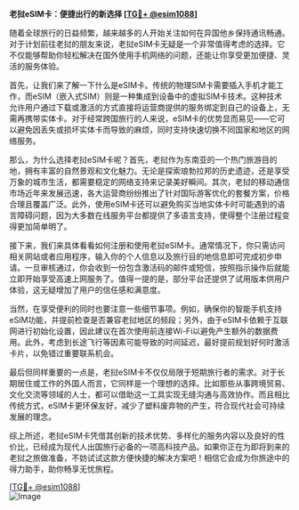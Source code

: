 **老挝eSIM卡：便捷出行的新选择 [[TG💪+ @esim1088](https://t.me/s/esim1088)]**

随着全球旅行的日益频繁，越来越多的人开始关注如何在异国他乡保持通讯畅通。对于计划前往老挝的朋友来说，老挝eSIM卡无疑是一个非常值得考虑的选择。它不仅能够帮助你轻松解决在国外使用手机网络的问题，还能让你享受更加便捷、灵活的服务体验。

首先，让我们来了解一下什么是eSIM卡。传统的物理SIM卡需要插入手机才能工作，而eSIM（嵌入式SIM）则是一种集成到设备中的虚拟SIM卡技术。这种技术允许用户通过下载或激活的方式直接将运营商提供的服务绑定到自己的设备上，无需再携带实体卡。对于经常跨国旅行的人来说，eSIM卡的优势显而易见——它可以避免因丢失或损坏实体卡而导致的麻烦，同时支持快速切换不同国家和地区的网络服务。

那么，为什么选择老挝eSIM卡呢？首先，老挝作为东南亚的一个热门旅游目的地，拥有丰富的自然景观和文化魅力。无论是探索琅勃拉邦的历史遗迹，还是享受万象的城市生活，都需要稳定的网络支持来记录美好瞬间。其次，老挝的移动通信市场近年来发展迅速，各大运营商纷纷推出了针对国际游客优化的套餐方案，价格合理且覆盖广泛。此外，使用eSIM卡还可以避免购买当地实体卡时可能遇到的语言障碍问题，因为大多数在线服务平台都提供了多语言支持，使得整个注册过程变得更加简单明了。

接下来，我们来具体看看如何注册和使用老挝eSIM卡。通常情况下，你只需访问相关网站或者应用程序，输入你的个人信息以及旅行目的地信息即可完成初步申请。一旦审核通过，你会收到一份包含激活码的邮件或短信，按照指示操作后就能立即开始享受高速上网服务了。值得一提的是，部分平台还提供了试用版本供用户体验，这无疑增加了用户的信任感和满意度。

当然，在享受便利的同时也要注意一些细节事项。例如，确保你的智能手机支持eSIM功能，并提前检查是否兼容老挝地区的频段；另外，由于eSIM卡依赖于互联网进行初始化设置，因此建议在首次使用前连接Wi-Fi以避免产生额外的数据费用。此外，考虑到长途飞行等因素可能导致的时间延迟，最好提前规划好何时激活卡片，以免错过重要联系机会。

最后但同样重要的一点是，老挝eSIM卡不仅仅局限于短期旅行者的需求。对于长期居住或工作的外国人而言，它同样是一个理想的选择。比如那些从事跨境贸易、文化交流等领域的人士，都可以借助这一工具实现无缝沟通与高效协作。而且相比传统方式，eSIM卡更环保友好，减少了塑料废弃物的产生，符合现代社会可持续发展的理念。

综上所述，老挝eSIM卡凭借其创新的技术优势、多样化的服务内容以及良好的性价比，已经成为现代人出国旅行必备的一项高科技产品。如果你正在为即将到来的老挝之旅做准备，不妨试试这款方便快捷的解决方案吧！相信它会成为你旅途中的得力助手，助你畅享无忧旅程。

[[TG💪+ @esim1088](https://t.me/s/esim1088)]  
![Image](https://i.postimg.cc/4NQfJmqS/Snipaste-2025-05-13-00-14-12.png)